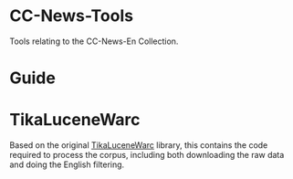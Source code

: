 # CC-News-Tools
Tools relating to the CC-News-En Collection.

# Guide

# TikaLuceneWarc
Based on the original [TikaLuceneWarc](https://github.com/mpetri/TikaLuceneWarc)
library, this contains the code required to process the corpus, including
both downloading the raw data and doing the English filtering.
